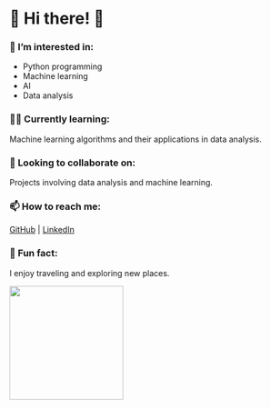 <h1 align="left">🌻​ Hi there! 🌻​</h1>

<!-- Mini GIF added here -->
<h3 align="left">👀 I’m interested in:</h3>
<ul>
  <li>Python programming</li>
  <li>Machine learning</li>
  <li>AI</li>
  <li>Data analysis</li>
</ul>

<h3 align="left">🏴‍☠️ Currently learning:</h3>
<p align="left">
  Machine learning algorithms and their applications in data analysis.
</p>

<h3 align="left">💞️ Looking to collaborate on:</h3>
<p align="left">
  Projects involving data analysis and machine learning.
</p>

<h3 align="left">📫 How to reach me:</h3>
<p align="left">
  <a href="https://github.com/Jezabel-sh" target="_blank">GitHub</a> | 
  <a href="https://www.linkedin.com/feed/?trk=guest_homepage-basic_google-one-tap-submit" target="_blank">LinkedIn</a>
</p>

<!-- Fun fact with mini GIF -->
<h3 align="left">🚀 Fun fact:</h3>
<p align="left">
  I enjoy traveling and exploring new places.
</p>

<!-- Add a GIF under the fun fact -->
<img src="[https://media.giphy.com/media/3o7abldj0b3rxrZUxW/giphy.gif](https://giphy.com/stickers/sesamestreet-transparent-sesame-street-cookie-monster-lovLgBpqzAHBvG1kI5)" width="200" align="left"/>
